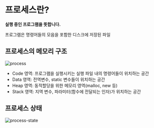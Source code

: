 # 프로세스란?
**실행 중인 프로그램을 뜻합니다.**

프로그램은 명령어들의 모음을 포함한 디스크에 저장된 파일

## 프로세스의 메모리 구조
![process](../../img/process.png)

- Code 영역: 프로그램을 실행시키는 실행 파일 내의 명령어들이 위치하는 공간
- Data 영역: 전역변수, static 변수들이 위치하는 공간
- Heap 영역: 동적할당을 위한 메모리 영역(malloc, new 등)
- Stack 영역: 지역 변수, 파라미터(함수에 전달되는 인자)가 위치하는 공간

## 프로세스 상태
![process-state](../../img/process-state.png)
